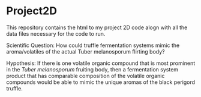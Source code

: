# Project2D
 
 This repository contains the html to my project 2D code alogn with all the data files necessary for the code to run. 
 
 Scientific Question: How could truffle fermentation systems mimic the aroma/volatiles of the actual Tuber melanosporum flirting body? 
 
 Hypothesis: If there is one volatile organic compound that is most prominent in the *Tuber melanosporum* fruiting body, then a fermentation system product that has comparable composition of the volatile organic compounds would be able to mimic the unique aromas of the black perigord truffle. 
